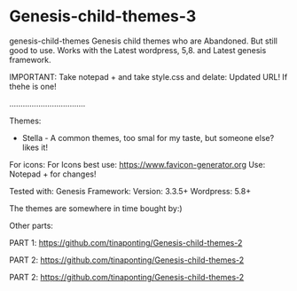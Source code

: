 # Genesis-child-themes-3

genesis-child-themes
Genesis child themes who are Abandoned. But still good to use. Works with the Latest wordpress, 5,8. and Latest genesis framework.

IMPORTANT: Take notepad + and take style.css and delate: Updated URL! If thehe is one!

..................................

Themes:
* Stella - A common themes, too smal for my taste, but someone else? likes it!



For icons: For Icons best use: https://www.favicon-generator.org Use: Notepad + for changes!

Tested with: Genesis Framework: Version: 3.3.5+ Wordpress: 5.8+

The themes are somewhere in time bought by:)

Other parts:

PART 1: https://github.com/tinaponting/Genesis-child-themes-2

PART 2: https://github.com/tinaponting/Genesis-child-themes-2

PART 2: https://github.com/tinaponting/Genesis-child-themes-2


